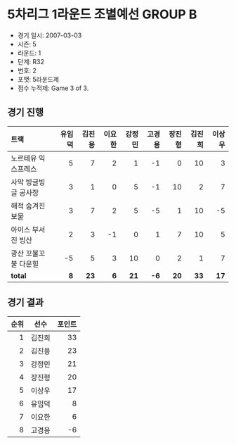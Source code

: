 # 5차리그 1라운드 조별예선 GROUP B

- 경기 일시: 2007-03-03
- 시즌: 5
- 라운드: 1
- 단계: R32
- 번호: 2
- 포맷: 5라운드제
- 점수 누적제: Game 3 of 3.





## 경기 진행

| 트랙 | 유임덕 | 김진용 | 이요한 | 강정민 | 고경용 | 장진형 | 김진희 | 이상우 |
|:---|---:|---:|---:|---:|---:|---:|---:|---:|
| 노르테유 익스프레스 | 5 | 7 | 2 | 1 | -1 | 0 | 10 | 3 |
| 사막 빙글빙글 공사장 | 3 | 1 | 0 | 5 | -1 | 10 | 2 | 7 |
| 해적 숨겨진 보물 | 3 | 7 | 2 | 5 | -5 | 1 | 10 | -5 |
| 아이스 부서진 빙산 | 2 | 3 | -1 | 0 | 1 | 7 | 10 | 5 |
| 광산 꼬불꼬불 다운힐 | -5 | 5 | 3 | 10 | 0 | 2 | 1 | 7 |
| __total__ | __8__ | __23__ | __6__ | __21__ | __-6__ | __20__ | __33__ | __17__ |




## 경기 결과

| 순위 | 선수 | 포인트 |
|---:|:---:|---:|
| 1 | 김진희 | 33 |
| 2 | 김진용 | 23 |
| 3 | 강정민 | 21 |
| 4 | 장진형 | 20 |
| 5 | 이상우 | 17 |
| 6 | 유임덕 | 8 |
| 7 | 이요한 | 6 |
| 8 | 고경용 | -6 |

